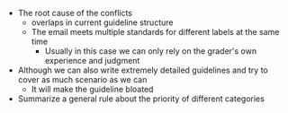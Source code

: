 - The root cause of the conflicts
	- overlaps in current guideline structure
	- The email meets multiple standards for different labels at the same time
		- Usually in this case we can only rely on the grader's own experience and judgment
- Although we can also write extremely detailed guidelines and try to cover as much scenario as we can
	- It will make the guideline bloated
- Summarize a general rule about the priority of different categories